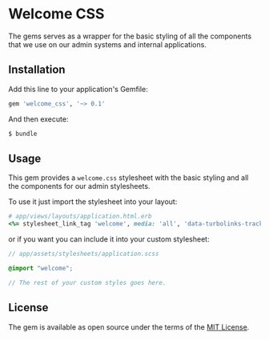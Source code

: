 # Welcome CSS
The gems serves as a wrapper for the basic styling of all the components that we use on our admin systems and internal applications.

## Installation
Add this line to your application's Gemfile:

```ruby
gem 'welcome_css', '~> 0.1'
```

And then execute:
```bash
$ bundle
```

## Usage
This gem provides a `welcome.css` stylesheet with the basic styling and all the components for our admin stylesheets.

To use it just import the stylesheet into your layout:

```ruby
# app/views/layouts/application.html.erb
<%= stylesheet_link_tag 'welcome', media: 'all', 'data-turbolinks-track': 'reload' %>
```

or if you want you can include it into your custom stylesheet:

```scss
// app/assets/stylesheets/application.scss

@import "welcome";

// The rest of your custom styles goes here.
```

## License
The gem is available as open source under the terms of the [MIT License](https://opensource.org/licenses/MIT).
